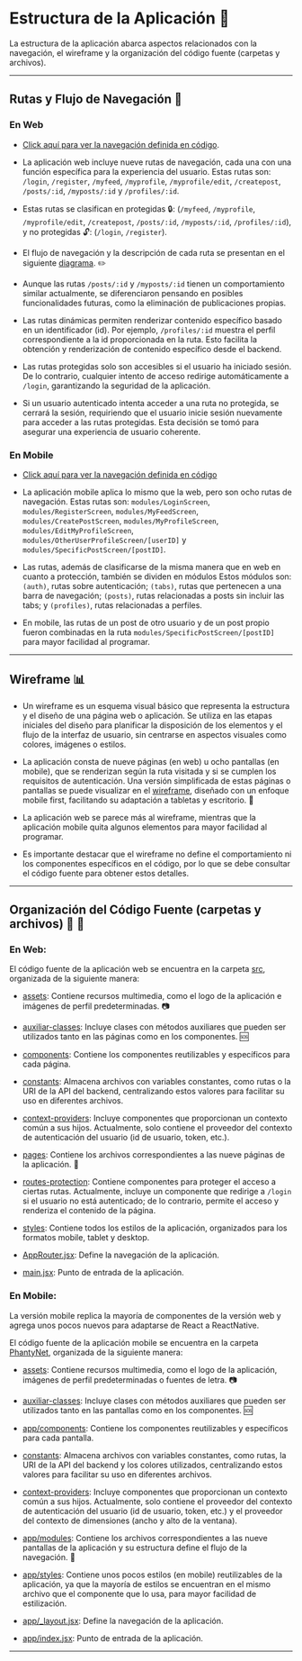 # Estructura de la Aplicación :bookmark_tabs:

La estructura de la aplicación abarca aspectos relacionados con la navegación, el wireframe y la organización del código fuente (carpetas y archivos).

---

## Rutas y Flujo de Navegación :bus:

### En Web

- [Click aquí para ver la navegación definida en código](../src/AppRouter.jsx).

- La aplicación web incluye nueve rutas de navegación, cada una con una función específica para la experiencia del usuario. Estas rutas son: `/login`, `/register`, `/myfeed`, `/myprofile`, `/myprofile/edit`, `/createpost`, `/posts/:id`, `/myposts/:id` y `/profiles/:id`.

- Estas rutas se clasifican en protegidas :lock:: (`/myfeed`, `/myprofile`, `/myprofile/edit`, `/createpost`, `/posts/:id`, `/myposts/:id`, `/profiles/:id`), y no protegidas :unlock:: (`/login`, `/register`).

- El flujo de navegación y la descripción de cada ruta se presentan en el siguiente [diagrama](diagrams/routes.png). :pencil2:

- Aunque las rutas `/posts/:id` y `/myposts/:id` tienen un comportamiento similar actualmente, se diferenciaron pensando en posibles funcionalidades futuras, como la eliminación de publicaciones propias.

- Las rutas dinámicas permiten renderizar contenido específico basado en un identificador (id). Por ejemplo, `/profiles/:id` muestra el perfil correspondiente a la id proporcionada en la ruta. Esto facilita la obtención y renderización de contenido específico desde el backend.

- Las rutas protegidas solo son accesibles si el usuario ha iniciado sesión. De lo contrario, cualquier intento de acceso redirige automáticamente a `/login`, garantizando la seguridad de la aplicación.

- Si un usuario autenticado intenta acceder a una ruta no protegida, se cerrará la sesión, requiriendo que el usuario inicie sesión nuevamente para acceder a las rutas protegidas. Esta decisión se tomó para asegurar una experiencia de usuario coherente.

### En Mobile

- [Click aquí para ver la navegación definida en código](https://github.com/LuciaBonilla/2024_2_DWYM_Grupo6_Obligatorio_ReactNative/blob/main/PhantyNet/app/_layout.jsx)

- La aplicación mobile aplica lo mismo que la web, pero son ocho rutas de navegación. Estas rutas son: `modules/LoginScreen`, `modules/RegisterScreen`, `modules/MyFeedScreen`, `modules/CreatePostScreen`, `modules/MyProfileScreen`, `modules/EditMyProfileScreen`, `modules/OtherUserProfileScreen/[userID]` y `modules/SpecificPostScreen/[postID]`.

- Las rutas, además de clasificarse de la misma manera que en web en cuanto a protección, también se dividen en módulos Estos módulos son: `(auth)`, rutas sobre autenticación; `(tabs)`, rutas que pertenecen a una barra de navegación; `(posts)`, rutas relacionadas a posts sin incluir las tabs; y `(profiles)`, rutas relacionadas a perfiles.

- En mobile, las rutas de un post de otro usuario y de un post propio fueron combinadas en la ruta `modules/SpecificPostScreen/[postID]` para mayor facilidad al programar.

---

## Wireframe :bar_chart:

- Un wireframe es un esquema visual básico que representa la estructura y el diseño de una página web o aplicación. Se utiliza en las etapas iniciales del diseño para planificar la disposición de los elementos y el flujo de la interfaz de usuario, sin centrarse en aspectos visuales como colores, imágenes o estilos.

- La aplicación consta de nueve páginas (en web) u ocho pantallas (en mobile), que se renderizan según la ruta visitada y si se cumplen los requisitos de autenticación. Una versión simplificada de estas páginas o pantallas se puede visualizar en el [wireframe](diagrams/wireframe.png), diseñado con un enfoque mobile first, facilitando su adaptación a tabletas y escritorio. :iphone:

- La aplicación web se parece más al wireframe, mientras que la aplicación mobile quita algunos elementos para mayor facilidad al programar.

- Es importante destacar que el wireframe no define el comportamiento ni los componentes específicos en el código, por lo que se debe consultar el código fuente para obtener estos detalles.

---

## Organización del Código Fuente (carpetas y archivos) :open_file_folder: :page_facing_up:

### En Web:

El código fuente de la aplicación web se encuentra en la carpeta [src](../src/), organizada de la siguiente manera:

- [assets](../src/assets/): Contiene recursos multimedia, como el logo de la aplicación e imágenes de perfil predeterminadas. :camera:

- [auxiliar-classes](../src/auxiliar-classes/): Incluye clases con métodos auxiliares que pueden ser utilizados tanto en las páginas como en los componentes. :sos:

- [components](../src/components/): Contiene los componentes reutilizables y específicos para cada página.

- [constants](../src/constants/): Almacena archivos con variables constantes, como rutas o la URI de la API del backend, centralizando estos valores para facilitar su uso en diferentes archivos.

- [context-providers](../src/context-providers/): Incluye componentes que proporcionan un contexto común a sus hijos. Actualmente, solo contiene el proveedor del contexto de autenticación del usuario (id de usuario, token, etc.).

- [pages](../src/pages/): Contiene los archivos correspondientes a las nueve páginas de la aplicación. :newspaper:

- [routes-protection](../src/routes-protection/): Contiene componentes para proteger el acceso a ciertas rutas. Actualmente, incluye un componente que redirige a `/login` si el usuario no está autenticado; de lo contrario, permite el acceso y renderiza el contenido de la página.

- [styles](../src/styles/): Contiene todos los estilos de la aplicación, organizados para los formatos mobile, tablet y desktop.

- [AppRouter.jsx](../src/AppRouter.jsx): Define la navegación de la aplicación.

- [main.jsx](../src/main.jsx): Punto de entrada de la aplicación.

### En Mobile:

La versión mobile replica la mayoría de componentes de la versión web y agrega unos pocos nuevos para adaptarse de React a ReactNative.

El código fuente de la aplicación mobile se encuentra en la carpeta [PhantyNet](https://github.com/LuciaBonilla/2024_2_DWYM_Grupo6_Obligatorio_ReactNative/tree/main/PhantyNet), organizada de la siguiente manera:

- [assets](https://github.com/LuciaBonilla/2024_2_DWYM_Grupo6_Obligatorio_ReactNative/tree/main/PhantyNet/assets): Contiene recursos multimedia, como el logo de la aplicación, imágenes de perfil predeterminadas o fuentes de letra. :camera:

- [auxiliar-classes](https://github.com/LuciaBonilla/2024_2_DWYM_Grupo6_Obligatorio_ReactNative/tree/main/PhantyNet/auxiliar-classes): Incluye clases con métodos auxiliares que pueden ser utilizados tanto en las pantallas como en los componentes. :sos:

- [app/components](https://github.com/LuciaBonilla/2024_2_DWYM_Grupo6_Obligatorio_ReactNative/tree/main/PhantyNet/app/components): Contiene los componentes reutilizables y específicos para cada pantalla.

- [constants](https://github.com/LuciaBonilla/2024_2_DWYM_Grupo6_Obligatorio_ReactNative/tree/main/PhantyNet/constants): Almacena archivos con variables constantes, como rutas, la URI de la API del backend y los colores utilizados, centralizando estos valores para facilitar su uso en diferentes archivos.

- [context-providers](https://github.com/LuciaBonilla/2024_2_DWYM_Grupo6_Obligatorio_ReactNative/tree/main/PhantyNet/context-providers): Incluye componentes que proporcionan un contexto común a sus hijos. Actualmente, solo contiene el proveedor del contexto de autenticación del usuario (id de usuario, token, etc.) y el proveedor del contexto de dimensiones (ancho y alto de la ventana).

- [app/modules](https://github.com/LuciaBonilla/2024_2_DWYM_Grupo6_Obligatorio_ReactNative/tree/main/PhantyNet/app/modules): Contiene los archivos correspondientes a las nueve pantallas de la aplicación y su estructura define el flujo de la navegación. :newspaper:

- [app/styles](https://github.com/LuciaBonilla/2024_2_DWYM_Grupo6_Obligatorio_ReactNative/tree/main/PhantyNet/app/styles): Contiene unos pocos estilos (en mobile) reutilizables de la aplicación, ya que la mayoría de estilos se encuentran en el mismo archivo que el componente que lo usa, para mayor facilidad de estilización.

- [app/_layout.jsx](https://github.com/LuciaBonilla/2024_2_DWYM_Grupo6_Obligatorio_ReactNative/blob/main/PhantyNet/app/_layout.jsx): Define la navegación de la aplicación.

- [app/index.jsx](https://github.com/LuciaBonilla/2024_2_DWYM_Grupo6_Obligatorio_ReactNative/blob/main/PhantyNet/app/index.jsx): Punto de entrada de la aplicación.

---